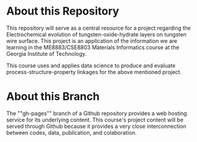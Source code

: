 # About this Repository

This repository will serve as a central resource for a project regarding the Electrochemical evolution of tungsten-oxide-hydrate layers on tungsten wire surface. This project is an application of the information we are learning in the ME8883/CSE8803 Materials Informatics course at the Georgia Institute of Technology.

This course uses and applies data science to produce and evaluate process-structure-property linkages for the above mentioned project.

# About this Branch

The ""gh-pages"" branch of a Github repository provides a web hosting service for its underlying content. This course's project content will be served through Github because it provides a very close interconnection between codes, data, publication, and colaboration.





